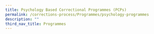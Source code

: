 ```yaml
---
title: Psychology Based Correctional Programmes (PCPs)
permalink: /corrections-process/Programmes/psychology-programmes
description: ""
third_nav_title: Programmes
---
```

